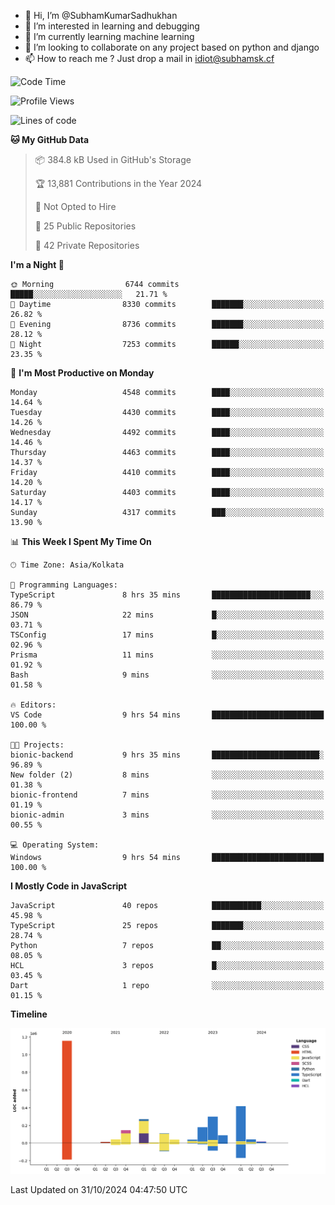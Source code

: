 - 👋 Hi, I’m @SubhamKumarSadhukhan
- 👀 I’m interested in learning and debugging
- 🌱 I’m currently learning machine learning
- 💞️ I’m looking to collaborate on any project based on python and django
- 📫 How to reach me ?
      Just drop a mail in idiot@subhamsk.cf

<!---
SubhamKumarSadhukhan/SubhamKumarSadhukhan is a ✨ special ✨ repository because its `README.md` (this file) appears on your GitHub profile.
You can click the Preview link to take a look at your changes.
--->


<!--START_SECTION:waka-->
![Code Time](http://img.shields.io/badge/Code%20Time-2%2C578%20hrs%2058%20mins-blue)

![Profile Views](http://img.shields.io/badge/Profile%20Views-4-blue)

![Lines of code](https://img.shields.io/badge/From%20Hello%20World%20I%27ve%20Written-2.8%20million%20lines%20of%20code-blue)

**🐱 My GitHub Data** 

> 📦 384.8 kB Used in GitHub's Storage 
 > 
> 🏆 13,881 Contributions in the Year 2024
 > 
> 🚫 Not Opted to Hire
 > 
> 📜 25 Public Repositories 
 > 
> 🔑 42 Private Repositories 
 > 
**I'm a Night 🦉** 

```text
🌞 Morning                6744 commits        █████░░░░░░░░░░░░░░░░░░░░   21.71 % 
🌆 Daytime                8330 commits        ███████░░░░░░░░░░░░░░░░░░   26.82 % 
🌃 Evening                8736 commits        ███████░░░░░░░░░░░░░░░░░░   28.12 % 
🌙 Night                  7253 commits        ██████░░░░░░░░░░░░░░░░░░░   23.35 % 
```
📅 **I'm Most Productive on Monday** 

```text
Monday                   4548 commits        ████░░░░░░░░░░░░░░░░░░░░░   14.64 % 
Tuesday                  4430 commits        ████░░░░░░░░░░░░░░░░░░░░░   14.26 % 
Wednesday                4492 commits        ████░░░░░░░░░░░░░░░░░░░░░   14.46 % 
Thursday                 4463 commits        ████░░░░░░░░░░░░░░░░░░░░░   14.37 % 
Friday                   4410 commits        ████░░░░░░░░░░░░░░░░░░░░░   14.20 % 
Saturday                 4403 commits        ████░░░░░░░░░░░░░░░░░░░░░   14.17 % 
Sunday                   4317 commits        ███░░░░░░░░░░░░░░░░░░░░░░   13.90 % 
```


📊 **This Week I Spent My Time On** 

```text
🕑︎ Time Zone: Asia/Kolkata

💬 Programming Languages: 
TypeScript               8 hrs 35 mins       ██████████████████████░░░   86.79 % 
JSON                     22 mins             █░░░░░░░░░░░░░░░░░░░░░░░░   03.71 % 
TSConfig                 17 mins             █░░░░░░░░░░░░░░░░░░░░░░░░   02.96 % 
Prisma                   11 mins             ░░░░░░░░░░░░░░░░░░░░░░░░░   01.92 % 
Bash                     9 mins              ░░░░░░░░░░░░░░░░░░░░░░░░░   01.58 % 

🔥 Editors: 
VS Code                  9 hrs 54 mins       █████████████████████████   100.00 % 

🐱‍💻 Projects: 
bionic-backend           9 hrs 35 mins       ████████████████████████░   96.89 % 
New folder (2)           8 mins              ░░░░░░░░░░░░░░░░░░░░░░░░░   01.38 % 
bionic-frontend          7 mins              ░░░░░░░░░░░░░░░░░░░░░░░░░   01.19 % 
bionic-admin             3 mins              ░░░░░░░░░░░░░░░░░░░░░░░░░   00.55 % 

💻 Operating System: 
Windows                  9 hrs 54 mins       █████████████████████████   100.00 % 
```

**I Mostly Code in JavaScript** 

```text
JavaScript               40 repos            ███████████░░░░░░░░░░░░░░   45.98 % 
TypeScript               25 repos            ███████░░░░░░░░░░░░░░░░░░   28.74 % 
Python                   7 repos             ██░░░░░░░░░░░░░░░░░░░░░░░   08.05 % 
HCL                      3 repos             █░░░░░░░░░░░░░░░░░░░░░░░░   03.45 % 
Dart                     1 repo              ░░░░░░░░░░░░░░░░░░░░░░░░░   01.15 % 
```



**Timeline**

![Lines of Code chart](https://raw.githubusercontent.com/SubhamKumarSadhukhan/SubhamKumarSadhukhan/main/assets/bar_graph.png)


 Last Updated on 31/10/2024 04:47:50 UTC
<!--END_SECTION:waka-->
